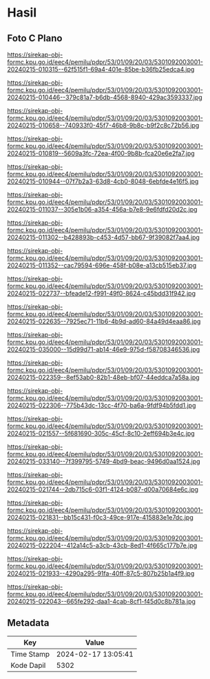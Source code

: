 # Hasil

## Foto C Plano

https://sirekap-obj-formc.kpu.go.id/eec4/pemilu/pdpr/53/01/09/20/03/5301092003001-20240215-010315--62f515f1-69a4-401e-85be-b36fb25edca4.jpg

https://sirekap-obj-formc.kpu.go.id/eec4/pemilu/pdpr/53/01/09/20/03/5301092003001-20240215-010446--379c81a7-b6db-4568-8940-429ac3593337.jpg

https://sirekap-obj-formc.kpu.go.id/eec4/pemilu/pdpr/53/01/09/20/03/5301092003001-20240215-010658--740933f0-45f7-46b8-9b8c-b9f2c8c72b56.jpg

https://sirekap-obj-formc.kpu.go.id/eec4/pemilu/pdpr/53/01/09/20/03/5301092003001-20240215-010819--5609a3fc-72ea-4f00-9b8b-fca20e6e2fa7.jpg

https://sirekap-obj-formc.kpu.go.id/eec4/pemilu/pdpr/53/01/09/20/03/5301092003001-20240215-010944--07f7b2a3-63d8-4cb0-8048-6ebfde4e16f5.jpg

https://sirekap-obj-formc.kpu.go.id/eec4/pemilu/pdpr/53/01/09/20/03/5301092003001-20240215-011037--305e1b06-a354-456a-b7e8-9e6fdfd20d2c.jpg

https://sirekap-obj-formc.kpu.go.id/eec4/pemilu/pdpr/53/01/09/20/03/5301092003001-20240215-011302--b428893b-c453-4d57-bb67-9f39082f7aa4.jpg

https://sirekap-obj-formc.kpu.go.id/eec4/pemilu/pdpr/53/01/09/20/03/5301092003001-20240215-011352--cac79594-696e-458f-b08e-a13cb515eb37.jpg

https://sirekap-obj-formc.kpu.go.id/eec4/pemilu/pdpr/53/01/09/20/03/5301092003001-20240215-022737--bfeade12-f991-49f0-8624-c45bdd31f942.jpg

https://sirekap-obj-formc.kpu.go.id/eec4/pemilu/pdpr/53/01/09/20/03/5301092003001-20240215-022635--7925ec71-11b6-4b9d-ad60-84a49d4eaa86.jpg

https://sirekap-obj-formc.kpu.go.id/eec4/pemilu/pdpr/53/01/09/20/03/5301092003001-20240215-035000--15d99d71-ab14-46e9-975d-f58708346536.jpg

https://sirekap-obj-formc.kpu.go.id/eec4/pemilu/pdpr/53/01/09/20/03/5301092003001-20240215-022359--8ef53ab0-82b1-48eb-bf07-44eddca7a58a.jpg

https://sirekap-obj-formc.kpu.go.id/eec4/pemilu/pdpr/53/01/09/20/03/5301092003001-20240215-022306--775b43dc-13cc-4f70-ba6a-9fdf94b5fdd1.jpg

https://sirekap-obj-formc.kpu.go.id/eec4/pemilu/pdpr/53/01/09/20/03/5301092003001-20240215-021557--5f681690-305c-45cf-8c10-2eff694b3e4c.jpg

https://sirekap-obj-formc.kpu.go.id/eec4/pemilu/pdpr/53/01/09/20/03/5301092003001-20240215-033140--7f399795-5749-4bd9-beac-9496d0aa1524.jpg

https://sirekap-obj-formc.kpu.go.id/eec4/pemilu/pdpr/53/01/09/20/03/5301092003001-20240215-021744--2db715c6-03f1-4124-b087-d00a70684e6c.jpg

https://sirekap-obj-formc.kpu.go.id/eec4/pemilu/pdpr/53/01/09/20/03/5301092003001-20240215-021831--bb15c431-f0c3-49ce-917e-415883e1e7dc.jpg

https://sirekap-obj-formc.kpu.go.id/eec4/pemilu/pdpr/53/01/09/20/03/5301092003001-20240215-022204--412a14c5-a3cb-43cb-8ed1-4f665c177b7e.jpg

https://sirekap-obj-formc.kpu.go.id/eec4/pemilu/pdpr/53/01/09/20/03/5301092003001-20240215-021933--4290a295-91fa-40ff-87c5-807b25b1a4f9.jpg

https://sirekap-obj-formc.kpu.go.id/eec4/pemilu/pdpr/53/01/09/20/03/5301092003001-20240215-022043--665fe292-daa1-4cab-8cf1-f45d0c8b781a.jpg


## Metadata

| Key        | Value               |
| ---------- | ------------------- |
| Time Stamp | 2024-02-17 13:05:41 |
| Kode Dapil | 5302                |



